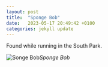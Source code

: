 ```yaml
---
layout: post
title:  "Sponge Bob"
date:   2023-05-17 20:49:42 +0100
categories: jekyll update
---
```


Found while running in the South Park.


![Songe Bob]()*Sponge Bob*&nbsp;



[jekyll-docs]: https://jekyllrb.com/docs/home
[jekyll-gh]:   https://github.com/jekyll/jekyll
[jekyll-talk]: https://talk.jekyllrb.com/






